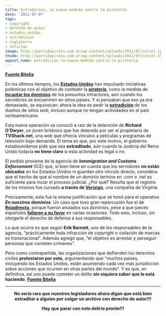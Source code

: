 ```yaml
---
title: Extradición, la nueva medida contra la piratería
date: '2011-07-07'
tags:
- copyright
- derecho-de-autor
- estados-unidos
- extradicion
- inglaterra
- noticias
image: http://partidopirata.com.ar/wp-content/uploads/2011/07/carcel.jpg
thumb: http://partidopirata.com.ar/wp-content/uploads/2011/07/carcel-150x150.jpg
wppost_name: extradicion-la-nueva-medida-contra-la-pirateria
---
```


<strong><a href="http://bitelia.com/2011/07/extradicion-nueva-herramienta-contra-pirateria" target="_blank">Fuente Bitelia</a></strong>

En los últimos tiempos, los <a href="http://bitelia.com/tag/estados-unidos"><strong>Estados Unidos</strong></a> han impulsado iniciativas polémicas con el objetivo de combatir la <a href="http://bitelia.com/tag/pirateria"><strong>piratería</strong></a>, como la medida de <a href="http://bitelia.com/2011/04/operacion-en-nuestros-dominios-la-ley-sinde-de-estados-unidos-continuara-varios-anos"><strong>incautar los dominios</strong></a> de los presuntos infractores, aún cuando los servidores se encuentren en otros países. Y si pensaban que eso ya era demasiado, se equivocan: ahora la idea es pedir la <a href="http://www.guardian.co.uk/technology/2011/jul/03/us-anti-piracy-extradition-prosecution"><strong>extradición</strong></a> de los dueños de sitios <em>web</em>, incluso aunque no tengan actividades en el país norteamericano.

Esta nueva operación se conoció a raíz de la detención de <strong>Richard O’Dwyer</strong>, un joven británico que fue detenido por ser el propietario de <strong>TVShack.net</strong>, una <em>web</em> que ofrecía vínculos a películas y programas de televisión bajo demanda. El tema es que, por este motivo, el gobierno estadounidense pide que sea <strong>extraditado</strong>, aún cuando la Justicia del Reino Unido todavía <strong>no tiene claro</strong> si esta actividad es legal o no.

El pedido proviene de la agencia de <strong><em>Inmmigration and Customs Enforcement</em></strong> (ICE) que, si bien tiene en cuenta que los servidores <strong>no están ubicados</strong> en los Estados Unidos ni guardan otro vínculo directo, considera que el hecho de que el nombre de un dominio termine en .com o .net es suficiente para inciar el proceso judicial. ¿Por qué? Resulta que el registro de los mismos fue cursado <strong>a través de <a href="http://bitelia.com/tag/verisign">Verisign</a></strong>, una compañía de Virginia.

Precisamente, esta fue la misma justificación que se tomó para el operativo <strong><em>En nuestros dominios</em></strong>. Un caso que tuvo gran repercusión fue el de <a href="http://bitelia.com/2011/02/rojadirectaorg-en-un-movimiento-sin-precedentes-bloqueada-por-estados-unidos"><strong>Rojadirecta</strong></a>, porque fueron anulados sus dominios, pese a que jueces españoles <a href="http://bitelia.com/2011/02/rojadirecta-corte-de-mangas-a-la-soberania-espanola"><strong>fallaron a su favor</strong></a> en varias ocasiones. Todo esto, incluso, sin otorgarle el derecho de defensa a sus responsables.

Lo que ocurre es que según <strong>Erik Barnett</strong>, uno de los responsables de la agencia, “prácticamente toda infracción de <em>copyright</em> o violación de marcas es transnacional”. Además agregó que, “el objetivo es arrestar y perseguir personas que cometen crímenes”.

Pero como contrapartida, las organizaciones que defienden los derechos civiles <strong>protestaron por esto</strong>, argumentando que “muchos países, incluyendo los Estados Unidos, están asumiendo cada vez más jurisdicción sobre acciones que ocurren en otras partes del mundo”. Y es que, en definitiva, así uno puede cometer un delito <strong>sin siquiera saber que lo está haciendo</strong>.
<strong><a href="http://bitelia.com/2011/07/extradicion-nueva-herramienta-contra-pirateria" target="_blank">Fuente Bitelia</a></strong>

<hr />
<p style="text-align: center;"><strong>No sería raro que nuestros legisladores ahora digan que está bien extraditar a alguien por colgar un archivo con derecho de autor!!!</strong></p>
<p style="text-align: center;"><strong>Hay que parar con este delirio pronto!!!</strong></p>
&nbsp;
